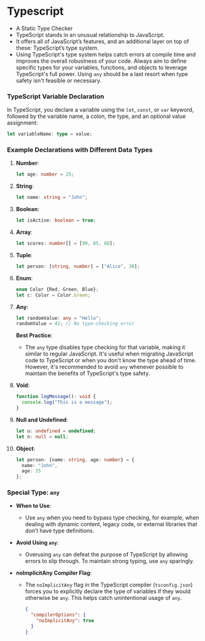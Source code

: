 # Typescript
* A Static Type Checker
* TypeScript stands in an unusual relationship to JavaScript.
* It offers all of JavaScript’s features, and an additional layer on top of these: TypeScript’s type system. 
* Using TypeScript's type system helps catch errors at compile time and improves the overall robustness of your code. Always aim to define specific types for your variables, functions, and objects to leverage TypeScript's full power. Using `any` should be a last resort when type safety isn't feasible or necessary.

### TypeScript Variable Declaration

In TypeScript, you declare a variable using the `let`, `const`, or `var` keyword, followed by the variable name, a colon, the type, and an optional value assignment:

```typescript
let variableName: type = value;
```

### Example Declarations with Different Data Types

1. **Number**:
   ```typescript
   let age: number = 25;
   ```

2. **String**:
   ```typescript
   let name: string = "John";
   ```

3. **Boolean**:
   ```typescript
   let isActive: boolean = true;
   ```

4. **Array**:
   ```typescript
   let scores: number[] = [90, 85, 88];
   ```

5. **Tuple**:
   ```typescript
   let person: [string, number] = ["Alice", 30];
   ```

6. **Enum**:
   ```typescript
   enum Color {Red, Green, Blue};
   let c: Color = Color.Green;
   ```

7. **Any**:
   ```typescript
   let randomValue: any = "Hello";
   randomValue = 42; // No type-checking error
   ```

   **Best Practice**: 
   - The `any` type disables type checking for that variable, making it similar to regular JavaScript. It's useful when migrating JavaScript code to TypeScript or when you don't know the type ahead of time. However, it's recommended to avoid `any` whenever possible to maintain the benefits of TypeScript's type safety.

8. **Void**:
   ```typescript
   function logMessage(): void {
     console.log("This is a message");
   }
   ```

9. **Null and Undefined**:
   ```typescript
   let u: undefined = undefined;
   let n: null = null;
   ```

10. **Object**:
    ```typescript
    let person: {name: string, age: number} = {
      name: "John",
      age: 25
    };
    ```

### Special Type: `any`

- **When to Use**:
  - Use `any` when you need to bypass type checking, for example, when dealing with dynamic content, legacy code, or external libraries that don’t have type definitions.

- **Avoid Using `any`**:
  - Overusing `any` can defeat the purpose of TypeScript by allowing errors to slip through. To maintain strong typing, use `any` sparingly.

- **noImplicitAny Compiler Flag**:
  - The `noImplicitAny` flag in the TypeScript compiler (`tsconfig.json`) forces you to explicitly declare the type of variables if they would otherwise be `any`. This helps catch unintentional usage of `any`.

    ```json
    {
      "compilerOptions": {
        "noImplicitAny": true
      }
    }
    ```